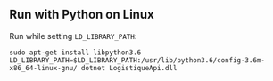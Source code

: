 ## Run with Python on Linux

Run while setting `LD_LIBRARY_PATH`:

```shell
sudo apt-get install libpython3.6
LD_LIBRARY_PATH=$LD_LIBRARY_PATH:/usr/lib/python3.6/config-3.6m-x86_64-linux-gnu/ dotnet LogistiqueApi.dll
```
